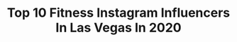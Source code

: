 ---
title: Top 10 Fitness Instagram Influencers In Las Vegas In 2020
description: >-
  Find top fitness Instagram influencers in Las Vegas in 2020. Most popular hashtags: #fitness #lasvegas #model #fitnessmotivation.
platform: Instagram
profiles:
  - username: "anizfitness"
    fullname: >-
      Aniz Fitness
    location: "United States"
    followers: 41674
    engagement: 237
    commentsToLikes: 0.020497
    id: ck13awzwosl8g0i19xt9uuia6
    verified: false
    hashtags: "#mente, #moments, #vidasana, #activa"
  - username: "jacksoncooper_official"
    fullname: >-
      Jackson Cooper
    location: "United States"
    followers: 11101
    engagement: 659
    commentsToLikes: 0.020454
    id: ck6ud03byid1e0j71u3a510p0
    verified: false
    hashtags: "#gayvnawards, #somuchfun, #markhendersonmodels, #morningwalk"
  - username: "vinnymma"
    fullname: >-
      Vinny Magalhaes
    location: "United States"
    followers: 49637
    engagement: 103
    commentsToLikes: 0.012989
    id: ck5zo4s8hprdv0i14pjj4r2t1
    verified: true
    hashtags: "#changemymind, #matthammil, #boybuilding, #drjekyll"
  - username: "duotranscend"
    fullname: >-
      Mary And Tyce
    location: "United States"
    followers: 118096
    engagement: 302
    commentsToLikes: 0.095276
    id: ck5cc3vjigo3m0i11hlq1dine
    verified: true
    hashtags: "#workout, #soulmate, #acro, #pullups"
  - username: "ryan_jerome"
    fullname: >-
      Ryan Jerome
    location: "United States"
    followers: 97858
    engagement: 294
    commentsToLikes: 0.000800
    id: ck0vzpesga8pa0i19h0outvab
    verified: false
    hashtags: "#friends, #nature, #editorialshoot, #lakelouise"
  - username: "johanna_restrepo"
    fullname: >-
      Joha Restrepo
    location: "United States"
    followers: 24215
    engagement: 359
    commentsToLikes: 0.036578
    id: ck6u7t781niyx0j71f5d74ih4
    verified: false
    hashtags: "#happy, #newbeginnings, #tvhost, #actress"
  - username: "sarahallenaus"
    fullname: >-
      Sarah Allen
    location: "United States"
    followers: 66105
    engagement: 151
    commentsToLikes: 0.053210
    id: ck5c7gvwu7iim0i110lslfeil
    verified: false
    hashtags: "#mollmagazine, #itsonlytuesday, #vibes, #staystrong"
  - username: "katiechunghua"
    fullname: >-
      Katie•Chung•Hua
    location: "United States"
    followers: 66039
    engagement: 157
    commentsToLikes: 0.035779
    id: ck0vuxlulmmig0i1959d6gpbb
    verified: true
    hashtags: "#bepositive, #bodyrev, #inspirationdaily, #overcomefear"
  - username: "freshh__photography"
    fullname: >-
      Freshh The Photographer
    location: "United States"
    followers: 10868
    engagement: 836
    commentsToLikes: 0.001680
    id: ck6u2kwtlsefx0j71fpjgb2jk
    verified: false
    hashtags: "#photoday, #modellife, #dopepic, #tribal"
  - username: "alexxaanndria"
    fullname: >-
      Alexandria Beauregard
    location: "United States"
    followers: 50850
    engagement: 207
    commentsToLikes: 0.043813
    id: ck6ufcs2iw9vc0j714mkd50lz
    verified: false
    hashtags: "#rockabilly, #behind, #baldisbadass, #bae"
---